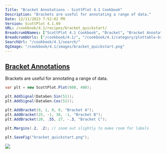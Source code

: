 ```yaml
---
Title: "Bracket Annotations - ScottPlot 4.1 Cookbook"
Description: "Brackets are useful for annotating a range of data."
Date: 12/11/2023 7:52:02 PM
Version: ScottPlot 4.1.69
URL: /cookbook/4.1/recipes/bracket_quickstart/
BreadcrumbNames: ["ScottPlot 4.1 Cookbook", "Bracket", "Bracket Annotations"]
BreadcrumbUrls: ["/cookbook/4.1/", "/cookbook/4.1/category/plottable-bracket", "/cookbook/4.1/recipes/bracket_quickstart/"]
SearchUrl: "/cookbook/4.1/search/"
OgImage: "/cookbook/4.1/images/bracket_quickstart.png"
---
```


<h2><a href='/cookbook/4.1/recipes/bracket_quickstart/'>Bracket Annotations</a></h2>

Brackets are useful for annotating a range of data.

```cs
var plt = new ScottPlot.Plot(600, 400);

plt.AddSignal(DataGen.Sin(51));
plt.AddSignal(DataGen.Cos(51));

plt.AddBracket(0, 1, 0, 0, "Bracket A");
plt.AddBracket(25, -1, 38, -1, "Bracket B");
plt.AddBracket(20, .55, 27, -.3, "Bracket C");

plt.Margins(.2, .2); // zoom out slightly to make room for labels

plt.SaveFig("bracket_quickstart.png");
```

<img src='../../images/bracket_quickstart.png' class='d-block mx-auto my-5' />


